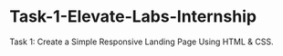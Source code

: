 # Task-1-Elevate-Labs-Internship
Task 1: Create a Simple Responsive Landing Page Using HTML &amp; CSS.
